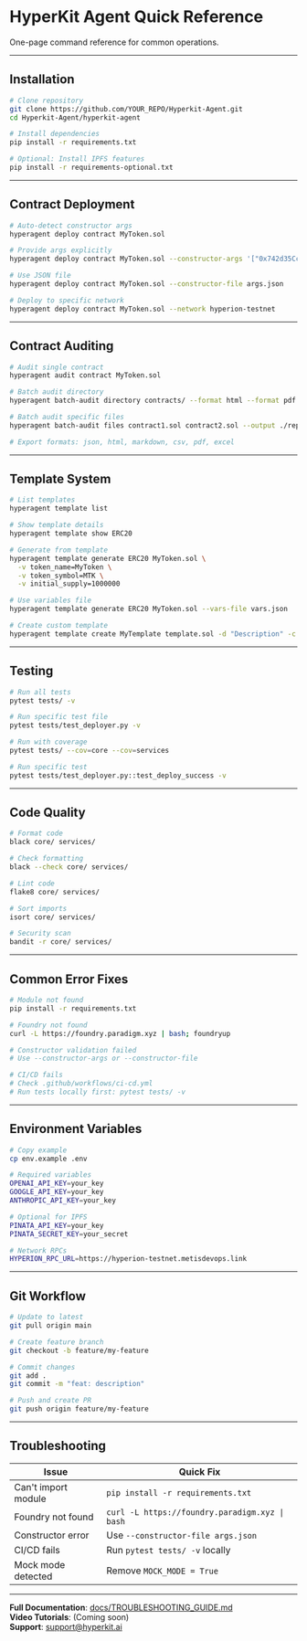 # HyperKit Agent Quick Reference

One-page command reference for common operations.

---

## Installation

```bash
# Clone repository
git clone https://github.com/YOUR_REPO/Hyperkit-Agent.git
cd Hyperkit-Agent/hyperkit-agent

# Install dependencies
pip install -r requirements.txt

# Optional: Install IPFS features
pip install -r requirements-optional.txt
```

---

## Contract Deployment

```bash
# Auto-detect constructor args
hyperagent deploy contract MyToken.sol

# Provide args explicitly
hyperagent deploy contract MyToken.sol --constructor-args '["0x742d35Cc...", 1000000]'

# Use JSON file
hyperagent deploy contract MyToken.sol --constructor-file args.json

# Deploy to specific network
hyperagent deploy contract MyToken.sol --network hyperion-testnet
```

---

## Contract Auditing

```bash
# Audit single contract
hyperagent audit contract MyToken.sol

# Batch audit directory
hyperagent batch-audit directory contracts/ --format html --format pdf

# Batch audit specific files
hyperagent batch-audit files contract1.sol contract2.sol --output ./reports

# Export formats: json, html, markdown, csv, pdf, excel
```

---

## Template System

```bash
# List templates
hyperagent template list

# Show template details
hyperagent template show ERC20

# Generate from template
hyperagent template generate ERC20 MyToken.sol \
  -v token_name=MyToken \
  -v token_symbol=MTK \
  -v initial_supply=1000000

# Use variables file
hyperagent template generate ERC20 MyToken.sol --vars-file vars.json

# Create custom template
hyperagent template create MyTemplate template.sol -d "Description" -c tokens
```

---

## Testing

```bash
# Run all tests
pytest tests/ -v

# Run specific test file
pytest tests/test_deployer.py -v

# Run with coverage
pytest tests/ --cov=core --cov=services

# Run specific test
pytest tests/test_deployer.py::test_deploy_success -v
```

---

## Code Quality

```bash
# Format code
black core/ services/

# Check formatting
black --check core/ services/

# Lint code
flake8 core/ services/

# Sort imports
isort core/ services/

# Security scan
bandit -r core/ services/
```

---

## Common Error Fixes

```bash
# Module not found
pip install -r requirements.txt

# Foundry not found
curl -L https://foundry.paradigm.xyz | bash; foundryup

# Constructor validation failed
# Use --constructor-args or --constructor-file

# CI/CD fails
# Check .github/workflows/ci-cd.yml
# Run tests locally first: pytest tests/ -v
```

---

## Environment Variables

```bash
# Copy example
cp env.example .env

# Required variables
OPENAI_API_KEY=your_key
GOOGLE_API_KEY=your_key
ANTHROPIC_API_KEY=your_key

# Optional for IPFS
PINATA_API_KEY=your_key
PINATA_SECRET_KEY=your_secret

# Network RPCs
HYPERION_RPC_URL=https://hyperion-testnet.metisdevops.link
```

---

## Git Workflow

```bash
# Update to latest
git pull origin main

# Create feature branch
git checkout -b feature/my-feature

# Commit changes
git add .
git commit -m "feat: description"

# Push and create PR
git push origin feature/my-feature
```

---

## Troubleshooting

| Issue | Quick Fix |
|-------|-----------|
| Can't import module | `pip install -r requirements.txt` |
| Foundry not found | `curl -L https://foundry.paradigm.xyz \| bash` |
| Constructor error | Use `--constructor-file args.json` |
| CI/CD fails | Run `pytest tests/ -v` locally |
| Mock mode detected | Remove `MOCK_MODE = True` |

---

**Full Documentation**: [docs/TROUBLESHOOTING_GUIDE.md](TROUBLESHOOTING_GUIDE.md)  
**Video Tutorials**: (Coming soon)  
**Support**: support@hyperkit.ai

